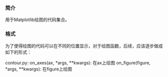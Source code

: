 ### 简介

用于Matplotlib绘图的代码集合。

### 格式

为了使得绘图的代码可以在不同的位置显示，对于绘图函数，后续，应该逐步做成如下的形式：

contour.py:
    on_axes(ax, *args, **kwargs):       在ax上绘图
    on_figure(figure, *args, **kwargs): 在figure上绘图

